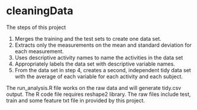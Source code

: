 # cleaningData

The steps of this project

1. Merges the training and the test sets to create one data set.
2. Extracts only the measurements on the mean and standard deviation for each measurement.
3. Uses descriptive activity names to name the activities in the data set
4. Appropriately labels the data set with descriptive variable names.
5. From the data set in step 4, creates a second, independent tidy data set with the average of each variable for each activity and each subject.


The run_analysis.R file works on the raw data and will generate tidy.csv output. The R code file requires reshape2 library. The raw files include test, train and some feature txt file in provided by this project.
